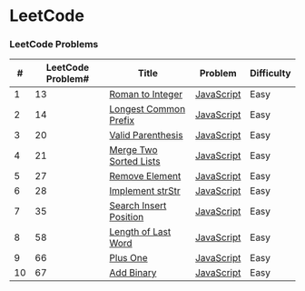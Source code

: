 LeetCode
========

### LeetCode Problems



| # | LeetCode Problem# | Title | Problem | Difficulty |
|---|---| ----- | -------- | ---------- |
|1|13|[Roman to Integer](https://leetcode.com/problems/roman-to-integer/) | [JavaScript](Easy/RomanToInteger.js)|Easy|
|2|14|[Longest Common Prefix](https://leetcode.com/problems/longest-common-prefix/) | [JavaScript](Easy/longestCommonPrefix.js)|Easy|
|3|20|[Valid Parenthesis](https://leetcode.com/problems/valid-parentheses/submissions/) | [JavaScript](Easy/valid_parentheses.js)|Easy|
|4|21|[Merge Two Sorted Lists](https://leetcode.com/problems/merge-two-sorted-lists/) | [JavaScript](Easy/Merge_Two_Sorted_Lists.js)|Easy|
|5|27|[Remove Element](https://leetcode.com/problems/remove-element/) | [JavaScript](Easy/leetcode27.js)|Easy|
|6|28|[Implement strStr](https://leetcode.com/problems/implement-strstr/) | [JavaScript](Easy/leetcode28.js)|Easy|
|7|35|[Search Insert Position](https://leetcode.com/problems/search-insert-position/) | [JavaScript](Easy/leetcode35.js)|Easy|
|8|58|[Length of Last Word](https://leetcode.com/problems/length-of-last-word/) | [JavaScript](Easy/leetcode58.js)|Easy|
|9|66|[Plus One](https://leetcode.com/problems/plus-one/) | [JavaScript](Easy/leetcode66_Plus_One.js)|Easy|
|10|67|[Add Binary](https://leetcode.com/problems/add-binary/) | [JavaScript](Easy/leetcode67_Add_Binary.js)|Easy|

